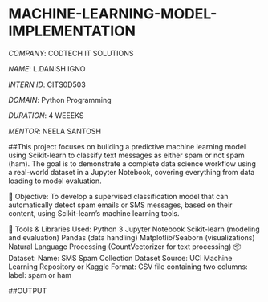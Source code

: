 # MACHINE-LEARNING-MODEL-IMPLEMENTATION  
*COMPANY*: CODTECH IT SOLUTIONS

*NAME*: L.DANISH IGNO

*INTERN ID*: CITS0D503

*DOMAIN*:  Python Programming

*DURATION*: 4 WEEEKS

*MENTOR*: NEELA SANTOSH

##This project focuses on building a predictive machine learning model using Scikit-learn to classify text messages as either spam or not spam (ham). The goal is to demonstrate a complete data science workflow using a real-world dataset in a Jupyter Notebook, covering everything from data loading to model evaluation.

🎯 Objective:
To develop a supervised classification model that can automatically detect spam emails or SMS messages, based on their content, using Scikit-learn’s machine learning tools.

🧰 Tools & Libraries Used:
Python 3
Jupyter Notebook
Scikit-learn (modeling and evaluation)
Pandas (data handling)
Matplotlib/Seaborn (visualizations)
Natural Language Processing (CountVectorizer for text processing)
📦 Dataset:
Name: SMS Spam Collection Dataset
Source: UCI Machine Learning Repository or Kaggle
Format: CSV file containing two columns:
label: spam or ham

##OUTPUT



